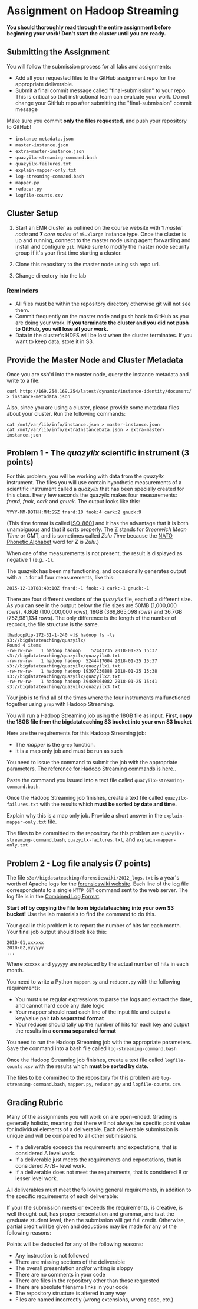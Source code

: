 # Assignment on Hadoop Streaming

**You should thoroughly read through the entire assignment before beginning your work! Don't start the cluster until you are ready.**

## Submitting the Assignment

You will follow the submission process for all labs and assignments:

- Add all your requested files to the GitHub assignment repo for the appropriate deliverable.
- Submit a final commit message called "final-submission" to your repo. This is critical so that instructional team can evaluate your work. Do not change your GitHub repo after submitting the "final-submission" commit message

Make sure you commit **only the files requested**, and push your repository to GitHub!

* `instance-metadata.json`
* `master-instance.json`
* `extra-master-instance.json`
* `quazyilx-streaming-command.bash`
* `quazyilx-failures.txt`
* `explain-mapper-only.txt`
* `log-streaming-command.bash`
* `mapper.py`
* `reducer.py`
* `logfile-counts.csv`


## Cluster Setup

1. Start an EMR cluster as outlined on the course website with **1** _master node_ and **7** _core nodes_ of `m5.xlarge` instance type. Once the cluster is up and running, connect to the master node using agent forwarding and install and configure `git`. Make sure to modify the master node security group if it's your first time starting a cluster.

2. Clone this repository to the master node using ssh repo url.

3. Change directory into the lab

### Reminders

* All files must be within the repository directory otherwise git will not see them.
* Commit frequently on the master node and push back to GitHub as you are doing your work. **If you terminate the cluster and you did not push to GitHub, you will lose all your work.**
* Data in the cluster's HDFS will be lost when the cluster terminates. If you want to keep data, store it in S3.

## Provide the Master Node and Cluster Metadata

Once you are ssh'd into the master node, query the instance metadata and write to a file:

```
curl http://169.254.169.254/latest/dynamic/instance-identity/document/ > instance-metadata.json
```

Also, since you are using a cluster, please provide some metadata files about your cluster. Run the following commands:

```
cat /mnt/var/lib/info/instance.json > master-instance.json
cat /mnt/var/lib/info/extraInstanceData.json > extra-master-instance.json
```

## Problem 1 - The _quazyilx_ scientific instrument (3 points)

For this problem, you will be working with data from the _quazyilx_ instrument. The files you will use contain hypothetic measurements of a scientific instrument called a _quazyilx_ that has been specially created for this class. Every few seconds the quazyilx makes four measurements: _fnard_, _fnok_, _cark_ and _gnuck_. The output looks like this:

    YYYY-MM-DDTHH:MM:SSZ fnard:10 fnok:4 cark:2 gnuck:9

(This time format is called [ISO-8601](https://en.wikipedia.org/wiki/ISO_8601) and it has the advantage that it is both unambiguous and that it sorts properly. The Z stands for _Greenwich Mean Time_ or GMT, and is sometimes called _Zulu Time_ because the [NATO Phonetic Alphabet](https://en.wikipedia.org/wiki/NATO_phonetic_alphabet) word for **Z** is _Zulu_.)

When one of the measurements is not present, the result is displayed as negative 1 (e.g. `-1`). 

The quazyilx has been malfunctioning, and occasionally generates output with a `-1` for all four measurements, like this:

    2015-12-10T08:40:10Z fnard:-1 fnok:-1 cark:-1 gnuck:-1

There are four different versions of the _quazyilx_ file, each of a different size. As you can see in the output below the file sizes are 50MB (1,000,000 rows), 4.8GB (100,000,000 rows), 18GB (369,865,098 rows) and 36.7GB (752,981,134 rows). The only difference is the length of the number of records, the file structure is the same. 

```
[hadoop@ip-172-31-1-240 ~]$ hadoop fs -ls s3://bigdatateaching/quazyilx/
Found 4 items
-rw-rw-rw-   1 hadoop hadoop    52443735 2018-01-25 15:37 s3://bigdatateaching/quazyilx/quazyilx0.txt
-rw-rw-rw-   1 hadoop hadoop  5244417004 2018-01-25 15:37 s3://bigdatateaching/quazyilx/quazyilx1.txt
-rw-rw-rw-   1 hadoop hadoop 19397230888 2018-01-25 15:38 s3://bigdatateaching/quazyilx/quazyilx2.txt
-rw-rw-rw-   1 hadoop hadoop 39489364082 2018-01-25 15:41 s3://bigdatateaching/quazyilx/quazyilx3.txt
```

Your job is to find all of the times where the four instruments malfunctioned together using `grep` with Hadoop Streaming. 

You will run a Hadoop Streaming job using the 18GB file as input. **First, copy the 18GB file from the bigdatateaching S3 bucket into your own S3 bucket**

Here are the requirements for this Hadoop Streaming job:

* The *mapper* is the `grep` function. 
* It is a map only job and must be run as such

You need to issue the command to submit the job with the appropriate parameters. [The reference for Hadoop Streaming commands is here.](https://hadoop.apache.org/docs/r3.2.1/hadoop-streaming/HadoopStreaming.html).

Paste the command you issued into a text file called `quazyilx-streaming-command.bash`.  

Once the Hadoop Streaming job finishes, create a text file called `quazyilx-failures.txt` with the results which **must be sorted by date and time.**

Explain why this is a map only job. Provide a short answer in the `explain-mapper-only.txt` file.

The files to be committed to the repository for this problem are `quazyilx-streaming-command.bash`, `quazyilx-failures.txt`, and `explain-mapper-only.txt`

## Problem 2 - Log file analysis (7 points)

The file `s3://bigdatateaching/forensicswiki/2012_logs.txt` is a year's worth of Apache logs for the [forensicswiki website](http://forensicswiki.org/wiki/Main_Page). Each line of the log file correspondents to a single `HTTP GET` command sent to the web server. The log file is in the [Combined Log Format](https://httpd.apache.org/docs/1.3/logs.html#combined).

**Start off by copying the file from bigdatateaching into your own S3 bucket!** Use the lab materials to find the command to do this.

Your goal in this problem is to report the number of hits for each month. Your final job output should look like this:

    2010-01,xxxxxx
    2010-02,yyyyyy
    ...

Where `xxxxxx` and `yyyyyy` are replaced by the actual number of hits in each month.

You need to write a Python `mapper.py` and `reducer.py` with the following requirements:

* You must use regular expressions to parse the logs and extract the date, and cannot hard code any date logic 
* Your mapper should read each line of the input file and output a key/value pair **tab separated format**
* Your reducer should tally up the number of hits for each key and output the results in a **comma separated format**

You need to run the Hadoop Streaming job with the appropriate parameters. Save the command into a bash file called `log-streaming-command.bash`

Once the Hadoop Streaming job finishes, create a text file called `logfile-counts.csv` with the results which **must be sorted by date.**

The files to be committed to the repository for this problem are `log-streaming-command.bash`, `mapper.py`, `reducer.py` and `logfile-counts.csv`.

## Grading Rubric

Many of the assignments you will work on are open-ended. Grading is generally holistic, meaning that there will not always be specific point value for individual elements of a deliverable. Each deliverable submission is unique and will be compared to all other submissions.

- If a deliverable exceeds the requirements and expectations, that is considered A level work.
- If a deliverable just meets the requirements and expectations, that is considered A-/B+ level work.
- If a deliverable does not meet the requirements, that is considered B or lesser level work.

All deliverables must meet the following general requirements, in addition to the specific requirements of each deliverable:

If your the submission meets or exceeds the requirements, is creative, is well thought-out, has proper presentation and grammar, and is at the graduate student level, then the submission will get full credit. Otherwise, partial credit will be given and deductions may be made for any of the following reasons:

Points will be deducted for any of the following reasons:

- Any instruction is not followed
- There are missing sections of the deliverable
- The overall presentation and/or writing is sloppy
- There are no comments in your code
- There are files in the repository other than those requested
- There are absolute filename links in your code
- The repository structure is altered in any way
- Files are named incorrectly (wrong extensions, wrong case, etc.)

